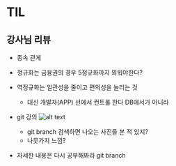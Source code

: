 # TIL

## 강사님 리뷰

- 종속 관게

- 정규화는 금융권의 경우 5정규화까지 외워야한다?

- 역정규화는 일관성을 줄이고 편의성을 늘리는 것

  - 대신 개발자(APP) 선에서 컨트롤 한다 DB에서가 아니라

- git 강의
  ![alt text](image.png)

  - git branch 검색하면 나오는 사진들 본 적 있지?
  - 나뭇가지 느낌?

- 자세한 내용은 다시 공부해봐라 git branch
